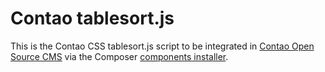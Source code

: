 Contao tablesort.js
=================

This is the Contao CSS tablesort.js script to be integrated in
[Contao Open Source CMS][1] via the Composer [components installer][2].


[1]: https://contao.org
[2]: http://robloach.github.io/component-installer/
